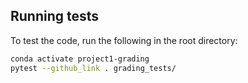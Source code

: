 ## Running tests

To test the code, run the following in the root directory:
```bash
conda activate project1-grading
pytest --github_link . grading_tests/
```
